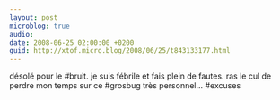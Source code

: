```yaml
---
layout: post
microblog: true
audio: 
date: 2008-06-25 02:00:00 +0200
guid: http://xtof.micro.blog/2008/06/25/t843133177.html
---
```

désolé pour le #bruit. je suis fébrile et fais plein de fautes. ras le cul de perdre mon temps sur ce #grosbug très personnel... #excuses
